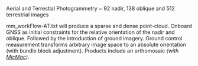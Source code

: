 Aerial and Terrestial Photogrammetry ~ 92 nadir, 138 oblique and 512 terrestrial images

mm_workFlow-AT.txt will produce a sparse and dense point-cloud. Onboard GNSS as initial constraints for the relative orientation of the nadir and oblique. Followed by the introduction of ground imagery. Ground control measurement transforms arbitrary image space to an absolute orientation (with bundle block adjustment). Products include an orthomosaic _(with [MicMac](https://github.com/micmacIGN/micmac))_.
